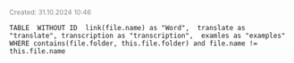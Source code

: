 
<span style="font-size:12px; color:#888888;">Created: 31.10.2024 10:46</span>

```dataview
TABLE  WITHOUT ID  link(file.name) as "Word",  translate as "translate", transcription as "transcription",  examles as "examples"
WHERE contains(file.folder, this.file.folder) and file.name != this.file.name
 ```
 
 